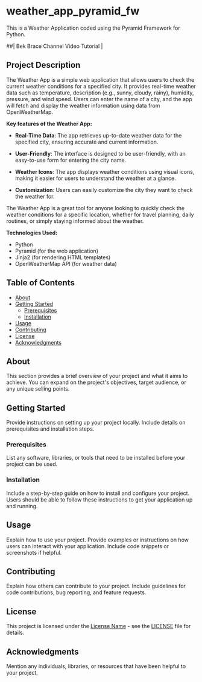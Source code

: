 # weather_app_pyramid_fw

This is a Weather Application coded using the Pyramid Framework for Python.

##| Bek Brace Channel Video Tutorial |

## Project Description

The Weather App is a simple web application that allows users to check the current weather conditions for a specified city. It provides real-time weather data such as temperature, description (e.g., sunny, cloudy, rainy), humidity, pressure, and wind speed. Users can enter the name of a city, and the app will fetch and display the weather information using data from OpenWeatherMap.

**Key features of the Weather App:**

- **Real-Time Data**: The app retrieves up-to-date weather data for the specified city, ensuring accurate and current information.

- **User-Friendly**: The interface is designed to be user-friendly, with an easy-to-use form for entering the city name.

- **Weather Icons**: The app displays weather conditions using visual icons, making it easier for users to understand the weather at a glance.

- **Customization**: Users can easily customize the city they want to check the weather for.

The Weather App is a great tool for anyone looking to quickly check the weather conditions for a specific location, whether for travel planning, daily routines, or simply staying informed about the weather.

**Technologies Used:**

- Python
- Pyramid (for the web application)
- Jinja2 (for rendering HTML templates)
- OpenWeatherMap API (for weather data)

## Table of Contents

- [About](#about)
- [Getting Started](#getting-started)
  - [Prerequisites](#prerequisites)
  - [Installation](#installation)
- [Usage](#usage)
- [Contributing](#contributing)
- [License](#license)
- [Acknowledgments](#acknowledgments)

## About

This section provides a brief overview of your project and what it aims to achieve. You can expand on the project's objectives, target audience, or any unique selling points.

## Getting Started

Provide instructions on setting up your project locally. Include details on prerequisites and installation steps.

### Prerequisites

List any software, libraries, or tools that need to be installed before your project can be used.

### Installation

Include a step-by-step guide on how to install and configure your project. Users should be able to follow these instructions to get your application up and running.

## Usage

Explain how to use your project. Provide examples or instructions on how users can interact with your application. Include code snippets or screenshots if helpful.

## Contributing

Explain how others can contribute to your project. Include guidelines for code contributions, bug reporting, and feature requests.

## License

This project is licensed under the [License Name](LICENSE) - see the [LICENSE](LICENSE) file for details.

## Acknowledgments

Mention any individuals, libraries, or resources that have been helpful to your project.
